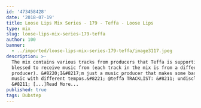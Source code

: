 ```yaml
---
id: '473458428'
date: '2018-07-19'
title: Loose Lips Mix Series - 179 - Teffa - Loose Lips
type: mix
slug: loose-lips-mix-series-179-teffa
author: 100
banner:
  - ../imported/loose-lips-mix-series-179-teffa/image3117.jpeg
description: >-
  The mix contains various tracks from producers that Teffa is supporting and
  blessed to receive music from (each track in the mix is from a different
  producer). &#8220;I&#8217;m just a music producer that makes some bass heavy
  music with different tempos.&#8221; @teffa TRACKLIST: &#8211; undisclosed
  &#8211; [...]Read More...
published: true
tags: Dubstep
---
```

